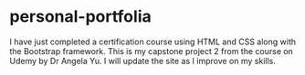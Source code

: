 # personal-portfolia
I have just completed a certification course using HTML and CSS along with the Bootstrap framework. This is my capstone project 2 from the course on Udemy by Dr Angela Yu. I will update the site as I improve on my skills.
